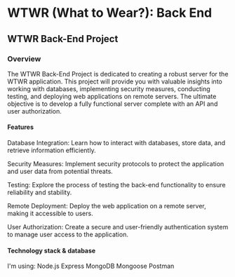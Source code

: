 # WTWR (What to Wear?): Back End
## WTWR Back-End Project
### Overview
The WTWR Back-End Project is dedicated to creating a robust server for the WTWR application. This project will provide you with valuable insights into working with databases, implementing security measures, conducting testing, and deploying web applications on remote servers. The ultimate objective is to develop a fully functional server complete with an API and user authorization.

#### Features
Database Integration: Learn how to interact with databases, store data, and retrieve information efficiently.

Security Measures: Implement security protocols to protect the application and user data from potential threats.

Testing: Explore the process of testing the back-end functionality to ensure reliability and stability.

Remote Deployment: Deploy the web application on a remote server, making it accessible to users.

User Authorization: Create a secure and user-friendly authentication system to manage user access to the application.

#### Technology stack & database 

I'm using:
Node.js
Express
MongoDB
Mongoose
Postman

